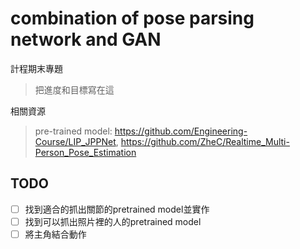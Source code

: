 # combination of pose parsing network and GAN
計程期末專題
> 把進度和目標寫在這

相關資源
> pre-trained model: https://github.com/Engineering-Course/LIP_JPPNet, https://github.com/ZheC/Realtime_Multi-Person_Pose_Estimation

## TODO
- [ ]  找到適合的抓出關節的pretrained model並實作 <br>
- [ ]  找到可以抓出照片裡的人的pretrained model <br>
- [ ]  將主角結合動作

